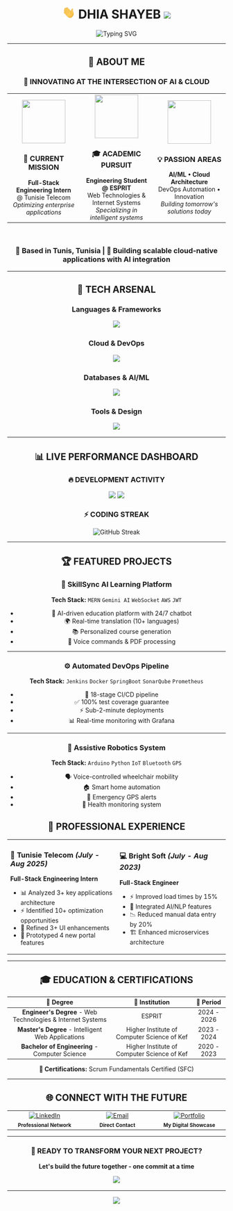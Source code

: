 <div align="center">

# <img src="https://raw.githubusercontent.com/ABSphreak/ABSphreak/master/gifs/Hi.gif" width="30px"> DHIA SHAYEB <img src="https://media.giphy.com/media/WUlplcMpOCEmTGBtBW/giphy.gif" width="30">

<div align="center">
  <img src="https://readme-typing-svg.demolab.com?font=Fira+Code&size=28&duration=3000&pause=1000&color=00F5FF&center=true&vCenter=true&width=600&lines=Full-Stack+Engineer;AI%2FML+Solutions+Developer;DevOps+Enthusiast;Cloud+Architecture+Specialist" alt="Typing SVG" />
</div>



---

## 🎯 **ABOUT ME**

<div align="center">

### 🌟 **INNOVATING AT THE INTERSECTION OF AI & CLOUD**

<table>
<tr>
<td align="center" width="33%">
<img src="https://media.giphy.com/media/L1R1tvI9svkIWwpVYr/giphy.gif" width="100" height="100">
<h3>🚀 CURRENT MISSION</h3>
<b>Full-Stack Engineering Intern</b><br>
@ Tunisie Telecom<br>
<i>Optimizing enterprise applications</i>
</td>
<td align="center" width="33%">
<img src="https://media.giphy.com/media/SWoSkN6DxTszqIKEqv/giphy.gif" width="100" height="100">
<h3>🎓 ACADEMIC PURSUIT</h3>
<b>Engineering Student @ ESPRIT</b><br>
Web Technologies & Internet Systems<br>
<i>Specializing in intelligent systems</i>
</td>
<td align="center" width="33%">
<img src="https://media.giphy.com/media/ZVik7pBtu9dNS/giphy.gif" width="100" height="100">
<h3>💡 PASSION AREAS</h3>
<b>AI/ML • Cloud Architecture</b><br>
DevOps Automation • Innovation<br>
<i>Building tomorrow's solutions today</i>
</td>
</tr>
</table>

<br>

### 📍 **Based in Tunis, Tunisia** | 🌟 **Building scalable cloud-native applications with AI integration**

</div>

---

## 🚀 **TECH ARSENAL**

<div align="center">

### **Languages & Frameworks**
<p>
  <img src="https://skillicons.dev/icons?i=javascript,typescript,python,java,dart,cpp,react,nextjs,nodejs,express,spring,flutter,graphql" />
</p>

### **Cloud & DevOps**
<p>
  <img src="https://skillicons.dev/icons?i=aws,azure,docker,kubernetes,jenkins,terraform,linux,git,github" />
</p>

### **Databases & AI/ML**
<p>
  <img src="https://skillicons.dev/icons?i=mongodb,postgresql,mysql,firebase,tensorflow,pytorch" />
</p>

### **Tools & Design**
<p>
  <img src="https://skillicons.dev/icons?i=vscode,figma,postman,arduino,grafana" />
</p>

</div>

---

## 📊 **LIVE PERFORMANCE DASHBOARD**

<div align="center">

### **🔥 DEVELOPMENT ACTIVITY**
  
<img height="180em" src="https://github-readme-stats-eight-theta.vercel.app/api?username=ChaiebDhia&show_icons=true&theme=cyberpunk&include_all_commits=true&count_private=true"/>
<img height="180em" src="https://github-readme-stats-eight-theta.vercel.app/api/top-langs/?username=ChaiebDhia&layout=compact&langs_count=8&theme=cyberpunk"/>

</div>

<div align="center">

### **⚡ CODING STREAK**
<img src="https://github-readme-streak-stats.herokuapp.com/?user=ChaiebDhia&theme=cyberpunk" alt="GitHub Streak" />

</div>

---

## 🏆 **FEATURED PROJECTS**

<div align="center">

### 🤖 **SkillSync AI Learning Platform**

**Tech Stack:** `MERN` `Gemini AI` `WebSocket` `AWS` `JWT`
- 🧠 AI-driven education platform with 24/7 chatbot
- 🌍 Real-time translation (10+ languages)
- 📚 Personalized course generation
- 🎤 Voice commands & PDF processing

---

### ⚙️ **Automated DevOps Pipeline**

**Tech Stack:** `Jenkins` `Docker` `SpringBoot` `SonarQube` `Prometheus`
- 🔄 18-stage CI/CD pipeline
- ✅ 100% test coverage guarantee
- ⚡ Sub-2-minute deployments
- 📊 Real-time monitoring with Grafana

---

### 🦾 **Assistive Robotics System**

**Tech Stack:** `Arduino` `Python` `IoT` `Bluetooth` `GPS`
- 🗣️ Voice-controlled wheelchair mobility
- 🏠 Smart home automation
- 🚨 Emergency GPS alerts
- 💊 Health monitoring system

</div>

## 💼 **PROFESSIONAL EXPERIENCE**

<table>
<tr>
<td width="50%">

### 🏢 **Tunisie Telecom** *(July - Aug 2025)*
**Full-Stack Engineering Intern**
- 📊 Analyzed 3+ key applications architecture
- ⚡ Identified 10+ optimization opportunities
- 🎨 Refined 3+ UI enhancements
- 🚀 Prototyped 4 new portal features

</td>
<td width="50%">

### 💻 **Bright Soft** *(July - Aug 2023)*
**Full-Stack Engineer**
- ⚡ Improved load times by 15%
- 🤖 Integrated AI/NLP features
- 📉 Reduced manual data entry by 20%
- 🏗️ Enhanced microservices architecture

</td>
</tr>
</table>

---

## 🎓 **EDUCATION & CERTIFICATIONS**

<div align="center">

| 🎯 **Degree** | 🏫 **Institution** | 📅 **Period** |
|:---:|:---:|:---:|
| **Engineer's Degree** - Web Technologies & Internet Systems | ESPRIT | 2024 - 2026 |
| **Master's Degree** - Intelligent Web Applications | Higher Institute of Computer Science of Kef | 2023 - 2024 |
| **Bachelor of Engineering** - Computer Science | Higher Institute of Computer Science of Kef | 2020 - 2023 |

**🏅 Certifications:** Scrum Fundamentals Certified (SFC)

</div>

---

## 🌐 **CONNECT WITH THE FUTURE**

<div align="center">

<table>
<tr>
<td align="center" width="200">
<a href="https://linkedin.com/in/dhia-shayeb" target="_blank">
<img src="https://img.shields.io/badge/🔗_LinkedIn-ffffff?style=for-the-badge&logo=linkedin&logoColor=0077B5&labelColor=0077B5&color=ffffff" alt="LinkedIn" />
</a>
<br><sub><b>Professional Network</b></sub>
</td>
<td align="center" width="200">
<a href="mailto:dhiashayeb6@gmail.com">
<img src="https://img.shields.io/badge/📧_Email-ffffff?style=for-the-badge&logo=gmail&logoColor=EA4335&labelColor=EA4335&color=ffffff" alt="Email" />
</a>
<br><sub><b>Direct Contact</b></sub>
</td>
<td align="center" width="200">
<a href="https://dhiashayeb.vercel.app" target="_blank">
<img src="https://img.shields.io/badge/🌐_Portfolio-ffffff?style=for-the-badge&logo=vercel&logoColor=000000&labelColor=000000&color=ffffff" alt="Portfolio" />
</a>
<br><sub><b>My Digital Showcase</b></sub>
</td>
</tr>
</table>

</div>

---

<div align="center">

<div align="center">

### **🚀 READY TO TRANSFORM YOUR NEXT PROJECT?**
**Let's build the future together - one commit at a time**

<img src="https://media.giphy.com/media/LnQjpWaON8nhr21vNW/giphy.gif" width="60">

---

<img src="https://capsule-render.vercel.app/api?type=waving&color=gradient&customColorList=0,2,2,5,30&height=100&section=footer"/>

</div>
